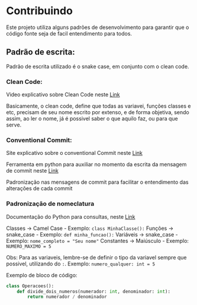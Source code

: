 # Contribuindo

Este projeto utiliza alguns padrões de desenvolvimento para garantir que o código fonte seja de facil entendimento para todos.

## Padrão de escrita:

Padrão de escrita utilizado é o snake case, em conjunto com o clean code.

### Clean Code:

Video explicativo sobre Clean Code neste [Link](https://www.youtube.com/watch?v=ln6t3uyTveQ)

Basicamente, o clean code, define que todas as variavei, funções classes e etc, precisam de seu nome escrito por extenso, e de forma objetiva, sendo assim, ao ler o nome, já é possivel saber o que aquilo faz, ou para que serve.

### Conventional Commit:

Site explicativo sobre o conventional Commit neste [Link](https://www.conventionalcommits.org/pt-br/v1.0.0/)

Ferramenta em python para auxiliar no momento da escrita da mensagem de commit neste [Link](https://pypi.org/project/conventional-commit/)

Padronização nas mensagens de commit para facilitar o entendimento das alterações de cada commit

### Padronização de nomeclatura

Documentação do Python para consultas, neste [Link](https://www.python.org/dev/peps/pep-0008/#naming-conventions)

Classes -> Camel Case - Exemplo: `class MinhaClasse():`
Funções -> snake_case - Exemplo: `def minha_funcao():`
Variáveis -> snake_case - Exemplo: `nome_completo = "Seu nome"`
Constantes -> Maiúsculo - Exemplo: `NUMERO_MAXIMO = 5`

Obs: Para as variaveis, lembre-se de definir o tipo da variavel sempre que possivel, utilizando do `:`. Exemplo: `numero_qualquer: int = 5`

Exemplo de bloco de código:

```python
class Operacoes():
    def divide_dois_numeros(numerador: int, denominador: int):
        return numerador / denominador
```